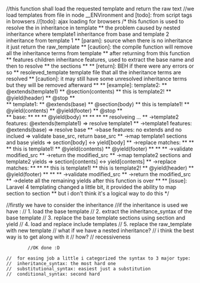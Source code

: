 //this function shall load the requested template and return the raw text
	//we load templates from file in node __ENVironment and [todo]: from script tags in browsers
	//[todo]: ajax loading for browsers
		/*	this function is used to resolve the in inheritance in template
		**	the problem caused by nested inheritance where template1 inheritance from base and template 2 inheritance from template 1
		**	[param]: 	source				when there is no inheritance it just return the raw_template 
		**										[caution]: the compile function will remove all the inheritance terms from template
		**										after returning from this function
		**				features 				children inheritance features, used to extract the base name and then to resolve
		**										the sections
		**
		**	[return]: 	BEH		if there were any errors or so
		**				resoleved_template		template file that all the inheritance terms are resolved
		**										[caution]: it may still have some unresolved inheritance terms but they will be removed afterward
		**
		**	[example]: 	template2:
		**					@extends(template1)
		**					@section(contents)
		**						this is template2!
		**						@yield(header)
		**					@stop
		**				
		**				template1:
		**					@extends(base)
		**					@section(body)
		**						this is template1!
		**						@yield(contents)
		**						@yield(footer)
		**					@stop
		**				
		**				base:
		**					<html>
		**					<body>
		**						@yield(body)
		**					</body>
		**					</html>
		**
		**				resolveing ...
		**					->template2 features: @extends(template1) => resolve template1
		**					->template1 features: @extends(base) => resolve base
		**					->base features: no extends and no inclued => validate base_src, return base_src
		**					->map template1 sections and base yields => section[body] <-> yield[body]
		**					->replace matches:
		**						<html>
		**						<body>
		**							this is template1!
		**							@yield(contents)
		**							@yield(footer)
		**						</body>
		**						</html>
		**					->validate modified_src
		**					->return the modified_src
		**					->map template2 sections and template2 yields => section[contents] <-> yield[contents]
		**					->replace matches:
		**						<html>
		**						<body>
		**							this is template1!
		**							this is template2!
		**							@yield(header)
		**							@yield(footer)
		**						</body>
		**						</html>
		**					->validate modified_src
		**					->return the modified_src
		**					->delete all the remaining yields after this function is over
		**
		**	[issue]: Laravel 4 templating changed a little bit, it provided the ability to map section to section
		**			 but i don't think it's a logical way to do this
		*/

//firstly we have to consider the inheritance
			//if the inheritance is used we have :
			// 1. load the base template
			// 2. extract the inheritance_syntax of the base template
			// 3. replace the base template sections using section and yield
			// 4. load and replace include templates
			// 5. replace the raw_template with new template
			// what if we have a nested inheritance?
			// i think the best way is to get along with it
			// how?
			// recessiveness

			//OK done :D

	//	for easing job a little i categorized the syntax to 3 major type:
	//	inheritance_syntax: the most hard one
	//	substitutional_syntax: easiest just a substitution
	//	conditional_syntax: second hard
	